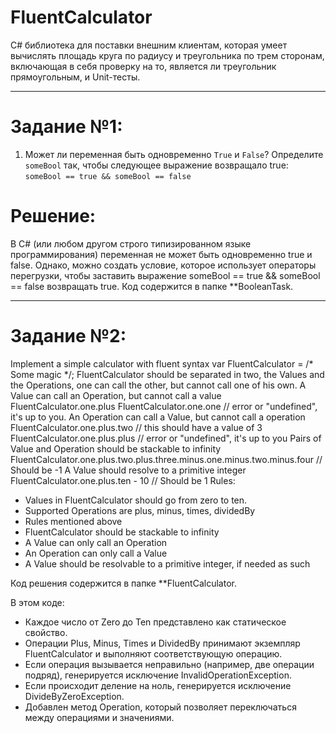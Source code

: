 # FluentCalculator

C# библиотека для поставки внешним клиентам, которая умеет вычислять площадь круга по радиусу и треугольника по трем сторонам, включающая в себя проверку на то, является ли треугольник прямоугольным, и Unit-тесты.

____

# Задание №1:
1. Может ли переменная быть одновременно `True` и `False`? Определите `someBool` так, чтобы следующее выражение возвращало true: `someBool == true && someBool == false`

# Решение: 

В C# (или любом другом строго типизированном языке программирования) переменная не может быть одновременно true и false. Однако, можно создать условие, которое использует операторы перегрузки, чтобы заставить выражение someBool == true && someBool == false возвращать true. Код содержится в папке **BooleanTask.
____

# Задание №2:

Implement a simple calculator with fluent syntax
var FluentCalculator = /* Some magic */;
FluentCalculator should be separated in two, the Values and the Operations, one can call the other, but cannot call one of his own.
A Value can call an Operation, but cannot call a value
FluentCalculator.one.plus FluentCalculator.one.one // error or "undefined", it's up to you.
An Operation can call a Value, but cannot call a operation
FluentCalculator.one.plus.two // this should have a value of 3 FluentCalculator.one.plus.plus // error or "undefined", it's up to you
Pairs of Value and Operation should be stackable to infinity
FluentCalculator.one.plus.two.plus.three.minus.one.minus.two.minus.four // Should be -1
A Value should resolve to a primitive integer
FluentCalculator.one.plus.ten - 10 // Should be 1
Rules:
* Values in FluentCalculator should go from zero to ten.
* Supported Operations are plus, minus, times, dividedBy
* Rules mentioned above
* FluentCalculator should be stackable to infinity
* A Value can only call an Operation
* An Operation can only call a Value
* A Value should be resolvable to a primitive integer, if needed as such

Код решения содержится в папке **FluentCalculator.

В этом коде:
- Каждое число от Zero до Ten представлено как статическое свойство.
- Операции Plus, Minus, Times и DividedBy принимают экземпляр FluentCalculator и выполняют соответствующую операцию.
- Если операция вызывается неправильно (например, две операции подряд), генерируется исключение InvalidOperationException.
- Если происходит деление на ноль, генерируется исключение DivideByZeroException.
- Добавлен метод Operation, который позволяет переключаться между операциями и значениями.
